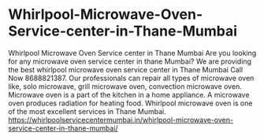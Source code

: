 # Whirlpool-Microwave-Oven-Service-center-in-Thane-Mumbai
Whirlpool Microwave Oven Service center in Thane Mumbai Are you looking for any microwave oven service center in thane Mumbai? We are providing the best whirlpool microwave oven service center in Thane Mumbai Call Now 8688821387. Our professionals can repair all types of microwave oven like, solo microwave, grill microwave oven, convection microwave oven. Microwave oven is a part of the kitchen in a home appliance. A microwave oven produces radiation for heating food. Whirlpool microwave oven is one of the most excellent services in Thane Mumbai. https://whirlpoolservicecentermumbai.in/whirlpool-microwave-oven-service-center-in-thane-mumbai/
